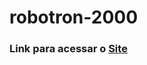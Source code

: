 # robotron-2000

<h3>Link para acessar o <a href="https://bruno-f-a-felix.github.io/Ambiente-de-Aprendizado/Alura%20Cursos/0%20-%20Front-End/Forma%C3%A7%C3%A3o%20JavaScript/02%20-%20JavaScript%20manipulando%20o%20DOM/eu/-robotron-2000-projeto_inicial">Site</a></h3>